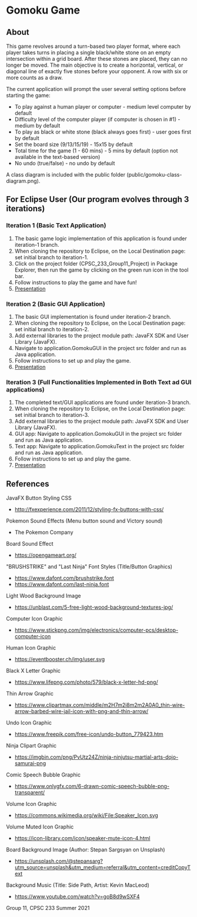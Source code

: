 # Gomoku Game

## About
This game revolves around a turn-based two player format, where each player takes turns in placing a single black/white stone on an empty intersection within a grid board. After these stones are placed, they can no longer be moved. The main objective is to create a horizontal, vertical, or diagonal line of exactly five stones before your opponent. A row with six or more counts as a draw. 

The current application will prompt the user several setting options before starting the game:
- To play against a human player or computer - medium level computer by default
- Difficulty level of the computer player (if computer is chosen in #1) - medium by default
- To play as black or white stone (black always goes first) - user goes first by default
- Set the board size (9/13/15/19) - 15x15 by default
- Total time for the game (1 - 60 mins) - 5 mins by default (option not available in the text-based version)
- No undo (true/false) - no undo by default

A class diagram is included with the public folder (public/gomoku-class-diagram.png).

## For Eclipse User (Our program evolves through 3 iterations)

### Iteration 1 (Basic Text Application)
1. The basic game logic implementation of this application is found under iteration-1 branch.
2. When cloning the repository to Eclipse, on the Local Destination page: set initial branch to iteration-1.
3. Click on the project folder (CPSC_233_Group11_Project) in Package Explorer, then run the game by clicking on the green run icon in the tool bar.
4. Follow instructions to play the game and have fun!
5. [Presentation](https://youtu.be/9exlNxKA8N0)

### Iteration 2 (Basic GUI Application)
1. The basic GUI implementation is found under iteration-2 branch.
2. When cloning the repository to Eclipse, on the Local Destination page: set initial branch to iteration-2.
3. Add external libraries to the project module path: JavaFX SDK and User Library (JavaFX).
4. Navigate to application.GomokuGUI in the project src folder and run as Java application.
5. Follow instructions to set up and play the game.
6. [Presentation](https://youtu.be/bFNUTb7zZOg)

### Iteration 3 (Full Functionalities Implemented in Both Text ad GUI applications)
1. The completed text/GUI applications are found under iteration-3 branch.
2. When cloning the repository to Eclipse, on the Local Destination page: set initial branch to iteration-3.
3. Add external libraries to the project module path: JavaFX SDK and User Library (JavaFX).
4. GUI app: Navigate to application.GomokuGUI in the project src folder and run as Java application.
5. Text app: Navigate to application.GomokuText in the project src folder and run as Java application.
5. Follow instructions to set up and play the game.
6. [Presentation]()

## References
JavaFX Button Styling CSS
- http://fxexperience.com/2011/12/styling-fx-buttons-with-css/

Pokemon  Sound Effects (Menu button sound and Victory sound)
- The Pokemon  Company

Board Sound Effect
- https://opengameart.org/

"BRUSHSTRIKE" and "Last Ninja" Font Styles (Title/Button Graphics)
- https://www.dafont.com/brushstrike.font
- https://www.dafont.com/last-ninja.font

Light Wood Background Image
- https://unblast.com/5-free-light-wood-background-textures-jpg/

Computer Icon Graphic
- https://www.stickpng.com/img/electronics/computer-pcs/desktop-computer-icon

Human Icon Graphic
- https://eventbooster.ch/img/user.svg

Black X Letter Graphic
- https://www.lifepng.com/photo/579/black-x-letter-hd-png/

Thin Arrow Graphic
- https://www.clipartmax.com/middle/m2H7m2i8m2m2A0A0_thin-wire-arrow-barbed-wire-jail-icon-with-png-and-thin-arrow/

Undo Icon Graphic
- https://www.freepik.com/free-icon/undo-button_779423.htm

Ninja Clipart Graphic
- https://imgbin.com/png/PvUtz24Z/ninja-ninjutsu-martial-arts-dojo-samurai-png

Comic Speech Bubble Graphic
- https://www.onlygfx.com/6-drawn-comic-speech-bubble-png-transparent/

Volume Icon Graphic
- https://commons.wikimedia.org/wiki/File:Speaker_Icon.svg

Volume Muted Icon Graphic
- https://icon-library.com/icon/speaker-mute-icon-4.html

Board Background Image (Author: Stepan Sargsyan on Unsplash)
- https://unsplash.com/@stepansarg?utm_source=unsplash&utm_medium=referral&utm_content=creditCopyText
  
Background Music (Title: Side Path, Artist: Kevin MacLeod)
- https://www.youtube.com/watch?v=goB8d9wSXF4

Group 11, CPSC 233 Summer 2021